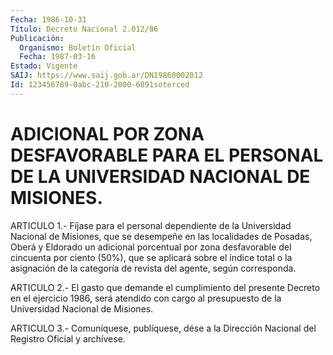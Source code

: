 ```yaml
---
Fecha: 1986-10-31
Título: Decreto Nacional 2.012/86
Publicación:
  Organismo: Boletín Oficial
  Fecha: 1987-03-16
Estado: Vigente
SAIJ: https://www.saij.gob.ar/DN19860002012
Id: 123456789-0abc-210-2000-6891soterced
---
```

# ADICIONAL POR ZONA DESFAVORABLE PARA EL PERSONAL DE LA UNIVERSIDAD NACIONAL DE MISIONES.

<a id="1"></a>
ARTICULO 1.- Fíjase para el personal dependiente de la Universidad Nacional de Misiones, que se desempeñe en las localidades de Posadas, Oberá y Eldorado un adicional porcentual por zona desfavorable del cincuenta por ciento (50%), que se aplicará sobre el índice total o la asignación de la categoría de revista del agente, según corresponda.

<a id="2"></a>
ARTICULO 2.- El gasto que demande el cumplimiento del presente Decreto en el ejercicio 1986, será atendido con cargo al presupuesto de la Universidad Nacional de Misiones.

<a id="3"></a>
ARTICULO 3.- Comuníquese, publíquese, dése a la Dirección Nacional del Registro Oficial y archívese.